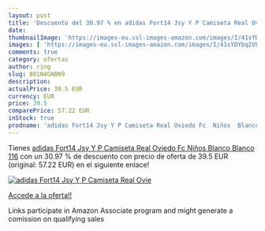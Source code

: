 ```yaml
---
layout: post
title: 'Descuento del 30.97 % en adidas Fort14 Jsy Y P Camiseta Real Ovie'
date: 
thumbnailImage: 'https://images-eu.ssl-images-amazon.com/images/I/41sYDYbq2VL._SL200_.jpg'
images: [ 'https://images-eu.ssl-images-amazon.com/images/I/41sYDYbq2VL._SL200_.jpg' ]
comments: true
category: ofertas
author: ring
slug: B01N4GNBN9
description:
actualPrice: 39.5 EUR
currency: EUR
price: 39.5
comparePrice: 57.22 EUR
inStock: true
prodname: 'adidas Fort14 Jsy Y P Camiseta Real Oviedo Fc  Niños  Blanco  Blanco   116'
---
```


Tienes [adidas Fort14 Jsy Y P Camiseta Real Oviedo Fc  Niños  Blanco  Blanco   116](https://www.amazon.es/dp/B01N4GNBN9/?tag=tolees-21) con un 30.97 % de descuento con precio de oferta de 39.5 EUR (original: 57.22 EUR) en el siguiente enlace!

[![adidas Fort14 Jsy Y P Camiseta Real Ovie](https://images-eu.ssl-images-amazon.com/images/I/41sYDYbq2VL._SL200_.jpg)](https://www.amazon.es/dp/B01N4GNBN9/?tag=tolees-21)

[Accede a la oferta!!](https://www.amazon.es/dp/B01N4GNBN9/?tag=tolees-21)

Links participate in Amazon Associate program and might generate a comission on qualifying sales


